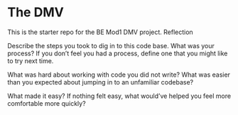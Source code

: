# The DMV

This is the starter repo for the BE Mod1 DMV project.
Reflection

Describe the steps you took to dig in to this code base. What was your process? If you don’t feel you had a process, define one that you might like to try next time.

What was hard about working with code you did not write?
What was easier than you expected about jumping in to an unfamiliar codebase? 

What made it easy? If nothing felt easy, what would’ve helped you feel more comfortable more quickly?